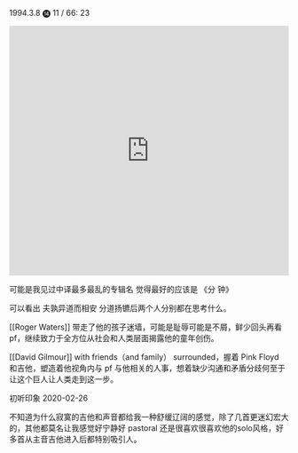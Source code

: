 ---
---

1994.3.8 ⓮ 11 / 66: 23 

<iframe allow="autoplay *; encrypted-media *; fullscreen *; clipboard-write" frameborder="0" height="450" style="width:100%;max-width:660px;overflow:hidden;background:transparent;" sandbox="allow-forms allow-popups allow-same-origin allow-scripts allow-storage-access-by-user-activation allow-top-navigation-by-user-activation" src="https://embed.music.apple.com/hk/album/the-division-bell/1065976549?l=en"></iframe>

可能是我见过中译最多最乱的专辑名 觉得最好的应该是 《分 钟》 

可以看出 夫孰异道而相安 分道扬镳后两个人分别都在思考什么。

[[Roger Waters]] 带走了他的孩子迷墙，可能是耻辱可能是不屑，鲜少回头再看 pf，继续致力于全方位从社会和人类层面揭露他的童年创伤。

[[David Gilmour]] with friends（and family） surrounded，握着 Pink Floyd 和吉他，塑造着他视角内与 pf 与他相关的人事，想着缺少沟通和矛盾分歧何至于让这个巨人让人类走到这一步。 

初听印象 2020-02-26 

不知道为什么寂寞的吉他和声音都给我一种舒缓辽阔的感觉，除了几首更迷幻宏大的，其他都莫名让我感觉好宁静好 pastoral 还是很喜欢很喜欢他的solo风格，好多首从主音吉他进入后都特别吸引人。